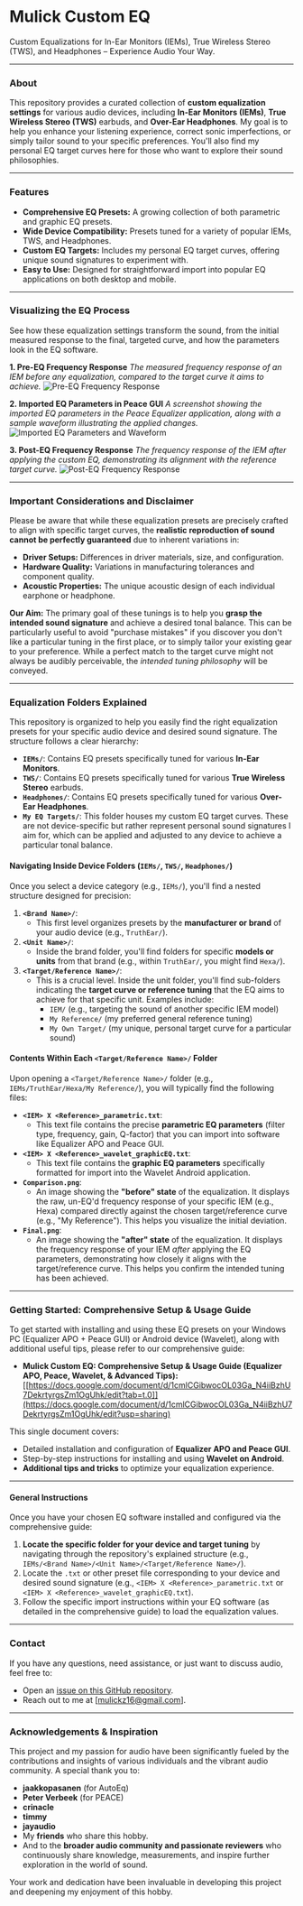 # Mulick Custom EQ
Custom Equalizations for In-Ear Monitors (IEMs), True Wireless Stereo (TWS), and Headphones – Experience Audio Your Way.

---

### About
This repository provides a curated collection of **custom equalization settings** for various audio devices, including **In-Ear Monitors (IEMs)**, **True Wireless Stereo (TWS)** earbuds, and **Over-Ear Headphones**. My goal is to help you enhance your listening experience, correct sonic imperfections, or simply tailor sound to your specific preferences. You'll also find my personal EQ target curves here for those who want to explore their sound philosophies.

---

### Features
* **Comprehensive EQ Presets:** A growing collection of both parametric and graphic EQ presets.
* **Wide Device Compatibility:** Presets tuned for a variety of popular IEMs, TWS, and Headphones.
* **Custom EQ Targets:** Includes my personal EQ target curves, offering unique sound signatures to experiment with.
* **Easy to Use:** Designed for straightforward import into popular EQ applications on both desktop and mobile.

---

### Visualizing the EQ Process
See how these equalization settings transform the sound, from the initial measured response to the final, targeted curve, and how the parameters look in the EQ software.

**1. Pre-EQ Frequency Response**
*The measured frequency response of an IEM before any equalization, compared to the target curve it aims to achieve.*
![Pre-EQ Frequency Response](./images/PreEQ2.png)

**2. Imported EQ Parameters in Peace GUI**
*A screenshot showing the imported EQ parameters in the Peace Equalizer application, along with a sample waveform illustrating the applied changes.*
![Imported EQ Parameters and Waveform](./images/ImportedEQ_and_waveform.png)

**3. Post-EQ Frequency Response**
*The frequency response of the IEM after applying the custom EQ, demonstrating its alignment with the reference target curve.*
![Post-EQ Frequency Response](./images/PostEQ.png)

---

### Important Considerations and Disclaimer

Please be aware that while these equalization presets are precisely crafted to align with specific target curves, the **realistic reproduction of sound cannot be perfectly guaranteed** due to inherent variations in:
* **Driver Setups:** Differences in driver materials, size, and configuration.
* **Hardware Quality:** Variations in manufacturing tolerances and component quality.
* **Acoustic Properties:** The unique acoustic design of each individual earphone or headphone.

**Our Aim:** The primary goal of these tunings is to help you **grasp the intended sound signature** and achieve a desired tonal balance. This can be particularly useful to avoid "purchase mistakes" if you discover you don't like a particular tuning in the first place, or to simply tailor your existing gear to your preference. While a perfect match to the target curve might not always be audibly perceivable, the *intended tuning philosophy* will be conveyed.

---

### Equalization Folders Explained
This repository is organized to help you easily find the right equalization presets for your specific audio device and desired sound signature. The structure follows a clear hierarchy:

* **`IEMs/`**: Contains EQ presets specifically tuned for various **In-Ear Monitors**.
* **`TWS/`**: Contains EQ presets specifically tuned for various **True Wireless Stereo** earbuds.
* **`Headphones/`**: Contains EQ presets specifically tuned for various **Over-Ear Headphones**.
* **`My EQ Targets/`**: This folder houses my custom EQ target curves. These are not device-specific but rather represent personal sound signatures I aim for, which can be applied and adjusted to any device to achieve a particular tonal balance.

#### Navigating Inside Device Folders (`IEMs/`, `TWS/`, `Headphones/`)

Once you select a device category (e.g., `IEMs/`), you'll find a nested structure designed for precision:

1.  **`<Brand Name>/`**:
    * This first level organizes presets by the **manufacturer or brand** of your audio device (e.g., `TruthEar/`).
2.  **`<Unit Name>/`**:
    * Inside the brand folder, you'll find folders for specific **models or units** from that brand (e.g., within `TruthEar/`, you might find `Hexa/`).
3.  **`<Target/Reference Name>/`**:
    * This is a crucial level. Inside the unit folder, you'll find sub-folders indicating the **target curve or reference tuning** that the EQ aims to achieve for that specific unit. Examples include:
        * `IEM/` (e.g., targeting the sound of another specific IEM model)
        * `My Reference/` (my preferred general reference tuning)
        * `My Own Target/` (my unique, personal target curve for a particular sound)

#### Contents Within Each `<Target/Reference Name>/` Folder

Upon opening a `<Target/Reference Name>/` folder (e.g., `IEMs/TruthEar/Hexa/My Reference/`), you will typically find the following files:

* **`<IEM> X <Reference>_parametric.txt`**:
    * This text file contains the precise **parametric EQ parameters** (filter type, frequency, gain, Q-factor) that you can import into software like Equalizer APO and Peace GUI.
* **`<IEM> X <Reference>_wavelet_graphicEQ.txt`**:
    * This text file contains the **graphic EQ parameters** specifically formatted for import into the Wavelet Android application.
* **`Comparison.png`**:
    * An image showing the **"before" state** of the equalization. It displays the raw, un-EQ'd frequency response of your specific IEM (e.g., Hexa) compared directly against the chosen target/reference curve (e.g., "My Reference"). This helps you visualize the initial deviation.
* **`Final.png`**:
    * An image showing the **"after" state** of the equalization. It displays the frequency response of your IEM *after* applying the EQ parameters, demonstrating how closely it aligns with the target/reference curve. This helps you confirm the intended tuning has been achieved.

---

### Getting Started: Comprehensive Setup & Usage Guide
To get started with installing and using these EQ presets on your Windows PC (Equalizer APO + Peace GUI) or Android device (Wavelet), along with additional useful tips, please refer to our comprehensive guide:

* **Mulick Custom EQ: Comprehensive Setup & Usage Guide (Equalizer APO, Peace, Wavelet, & Advanced Tips):**
    [[https://docs.google.com/document/d/1cmlCGibwocOL03Ga_N4iiBzhU7DekrtyrgsZm1OgUhk/edit?tab=t.0]](https://docs.google.com/document/d/1cmlCGibwocOL03Ga_N4iiBzhU7DekrtyrgsZm1OgUhk/edit?usp=sharing)

This single document covers:
* Detailed installation and configuration of **Equalizer APO and Peace GUI**.
* Step-by-step instructions for installing and using **Wavelet on Android**.
* **Additional tips and tricks** to optimize your equalization experience.

---

#### General Instructions
Once you have your chosen EQ software installed and configured via the comprehensive guide:
1.  **Locate the specific folder for your device and target tuning** by navigating through the repository's explained structure (e.g., `IEMs/<Brand Name>/<Unit Name>/<Target/Reference Name>/`).
2.  Locate the `.txt` or other preset file corresponding to your device and desired sound signature (e.g., `<IEM> X <Reference>_parametric.txt` or `<IEM> X <Reference>_wavelet_graphicEQ.txt`).
3.  Follow the specific import instructions within your EQ software (as detailed in the comprehensive guide) to load the equalization values.

---

### Contact
If you have any questions, need assistance, or just want to discuss audio, feel free to:
* Open an [issue on this GitHub repository](https://github.com/Spincies/Mulick-Custom-EQ/issues).
* Reach out to me at [mulickz16@gmail.com].

---

### Acknowledgements & Inspiration
This project and my passion for audio have been significantly fueled by the contributions and insights of various individuals and the vibrant audio community. A special thank you to:

* **jaakkopasanen** (for AutoEq)
* **Peter Verbeek** (for PEACE)
* **crinacle**
* **timmy**
* **jayaudio**
* My **friends** who share this hobby.
* And to the **broader audio community and passionate reviewers** who continuously share knowledge, measurements, and inspire further exploration in the world of sound.

Your work and dedication have been invaluable in developing this project and deepening my enjoyment of this hobby.


